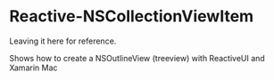 # Reactive-NSCollectionViewItem
Leaving it here for reference.

Shows how to create a NSOutlineView (treeview) with ReactiveUI and Xamarin Mac

